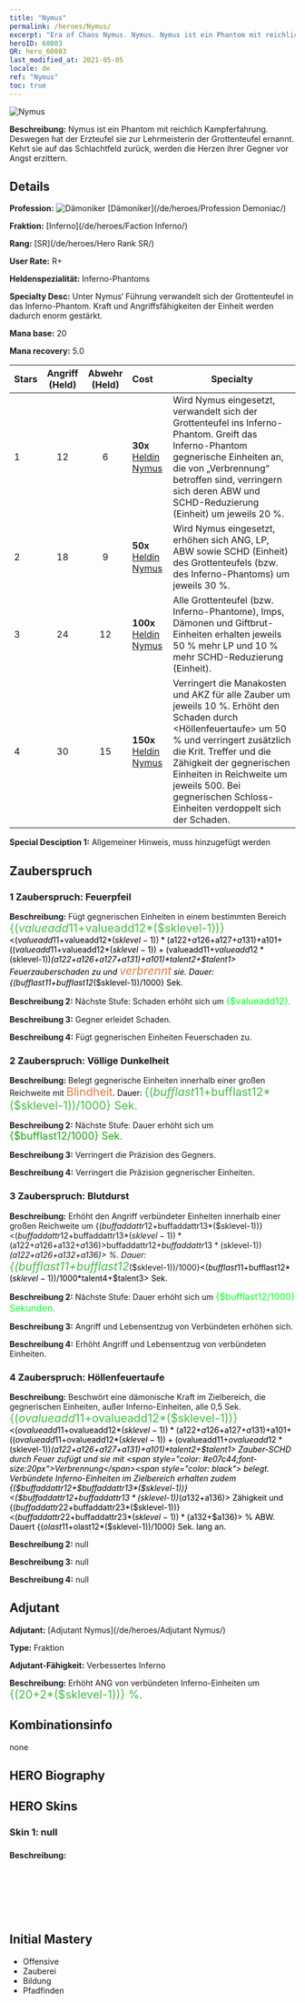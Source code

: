 ```yaml
---
title: "Nymus"
permalink: /heroes/Nymus/
excerpt: "Era of Chaos Nymus. Nymus. Nymus ist ein Phantom mit reichlich Kampferfahrung. Deswegen hat der Erzteufel sie zur Lehrmeisterin der Grottenteufel ernannt. Kehrt sie auf das Schlachtfeld zurück, werden die Herzen ihrer Gegner vor Angst erzittern."
heroID: 60803
QR: hero_60803
last_modified_at: 2021-05-05
locale: de
ref: "Nymus"
toc: true
---
```

  ![Nymus](/images/h/h_Nymus.jpg)

 **Beschreibung:** Nymus ist ein Phantom mit reichlich Kampferfahrung. Deswegen hat der Erzteufel sie zur Lehrmeisterin der Grottenteufel ernannt. Kehrt sie auf das Schlachtfeld zurück, werden die Herzen ihrer Gegner vor Angst erzittern.
## Details
 **Profession:** ![Dämoniker](/images/h/h_prof_9.png)  [Dämoniker](/de/heroes/Profession Demoniac/)

 **Fraktion:** [Inferno](/de/heroes/Faction Inferno/)

 **Rang:** [SR](/de/heroes/Hero Rank SR/)

 **User Rate:** R+

 **Heldenspezialität:** Inferno-Phantoms

 **Specialty Desc:** Unter Nymus‘ Führung verwandelt sich der Grottenteufel in das Inferno-Phantom. Kraft und Angriffsfähigkeiten der Einheit werden dadurch enorm gestärkt.

 **Mana base:** 20

 **Mana recovery:** 5.0


  | Stars | Angriff (Held) | Abwehr (Held) | Cost |     Specialty     |
  |---------|:---------------:|:---------------:|:--|--------------------|
  |    1    | 12 | 6 | **30x** [Heldin Nymus](/ItemsDE/her_2131/) | Wird Nymus eingesetzt, verwandelt sich der Grottenteufel ins Inferno-Phantom. Greift das Inferno-Phantom gegnerische Einheiten an, die von „Verbrennung“ betroffen sind, verringern sich deren ABW und SCHD-Reduzierung (Einheit) um jeweils 20 %. |
  |    2    | 18 | 9 | **50x** [Heldin Nymus](/ItemsDE/her_2131/) | Wird Nymus eingesetzt, erhöhen sich ANG, LP, ABW sowie SCHD (Einheit) des Grottenteufels (bzw. des Inferno-Phantoms) um jeweils 30 %. |
  |    3    | 24 | 12 | **100x** [Heldin Nymus](/ItemsDE/her_2131/) | Alle Grottenteufel (bzw. Inferno-Phantome), Imps, Dämonen und Giftbrut-Einheiten erhalten jeweils 50 % mehr LP und 10 % mehr SCHD-Reduzierung (Einheit). |
  |    4    | 30 | 15 | **150x** [Heldin Nymus](/ItemsDE/her_2131/) | Verringert die Manakosten und AKZ für alle Zauber um jeweils 10 %. Erhöht den Schaden durch <Höllenfeuertaufe> um 50 % und verringert zusätzlich die Krit. Treffer und die Zähigkeit der gegnerischen Einheiten in Reichweite um jeweils 500. Bei gegnerischen Schloss-Einheiten verdoppelt sich der Schaden. |

 **Special Desciption 1:** Allgemeiner Hinweis, muss hinzugefügt werden

## Zauberspruch
### 1 Zauberspruch: Feuerpfeil
 **Beschreibung:** Fügt gegnerischen Einheiten in einem bestimmten Bereich <span style="color: #48b946;font-size:20px">{($valueadd11+$valueadd12*($sklevel-1))}</span><span style="color: black"><($valueadd11+$valueadd12*($sklevel-1))*($a122+$a126+$a127+$a131)+$a101+(($valueadd11+$valueadd12*($sklevel-1))+($valueadd11+$valueadd12*($sklevel-1))*($a122+$a126+$a127+$a131)+$a101)*$talent2+$talent1> Feuerzauberschaden zu und <span style="color: #e07c44;font-size:20px">verbrennt</span><span style="color: black"> sie. Dauer: {($bufflast11+$bufflast12*($sklevel-1))/1000} Sek.

 **Beschreibung 2:** Nächste Stufe: Schaden erhöht sich um <span style="color: #00ff22;font-size:16px">{$valueadd12}.</span><span style="color: black">

 **Beschreibung 3:** Gegner erleidet Schaden.

 **Beschreibung 4:** Fügt gegnerischen Einheiten Feuerschaden zu.

### 2 Zauberspruch: Völlige Dunkelheit
 **Beschreibung:** Belegt gegnerische Einheiten innerhalb einer großen Reichweite mit <span style="color: #e07c44;font-size:20px">Blindheit</span><span style="color: black">. Dauer: <span style="color: #48b946;font-size:20px">{($bufflast11+$bufflast12*($sklevel-1))/1000} Sek.</span><span style="color: black">

 **Beschreibung 2:** Nächste Stufe: Dauer erhöht sich um <span style="color: #1ca216;font-size:18px">{$bufflast12/1000} Sek.</span><span style="color: black">

 **Beschreibung 3:** Verringert die Präzision des Gegners.

 **Beschreibung 4:** Verringert die Präzision gegnerischer Einheiten.

### 3 Zauberspruch: Blutdurst
 **Beschreibung:** Erhöht den Angriff verbündeter Einheiten innerhalb einer großen Reichweite um {($buffaddattr12+$buffaddattr13*($sklevel-1))}<($buffaddattr12+$buffaddattr13*($sklevel-1))*($a122+$a126+$a132+$a136)> % und den Lebensentzug um {($buffaddattr22+$buffaddattr23*($sklevel-1))}<($buffaddattr12+$buffaddattr13*($sklevel-1))*($a122+$a126+$a132+$a136)> %. Dauer: <span style="color: #48b946;font-size:20px">{($bufflast11+$bufflast12*($sklevel-1))/1000}</span><span style="color: black"><($bufflast11+$bufflast12*($sklevel-1))/1000*$talent4+$talent3> Sek.

 **Beschreibung 2:** Nächste Stufe: Dauer erhöht sich um <span style="color: #00ff22;font-size:16px">{$bufflast12/1000} Sekunden.</span><span style="color: black">

 **Beschreibung 3:** Angriff und Lebensentzug von Verbündeten erhöhen sich.

 **Beschreibung 4:** Erhöht Angriff und Lebensentzug von verbündeten Einheiten.

### 4 Zauberspruch: Höllenfeuertaufe
 **Beschreibung:** Beschwört eine dämonische Kraft im Zielbereich, die gegnerischen Einheiten, außer Inferno-Einheiten, alle 0,5 Sek. <span style="color: #48b946;font-size:20px">{($ovalueadd11+$ovalueadd12*($sklevel-1))}</span><span style="color: black"><($ovalueadd11+$ovalueadd12*($sklevel-1))*($a122+$a126+$a127+$a131)+$a101+(($ovalueadd11+$ovalueadd12*($sklevel-1))+($ovalueadd11+$ovalueadd12*($sklevel-1))*($a122+$a126+$a127+$a131)+$a101)*$talent2+$talent1> Zauber-SCHD durch Feuer zufügt und sie mit <span style="color: #e07c44;font-size:20px">Verbrennung</span><span style="color: black"> belegt. Verbündete Inferno-Einheiten im Zielbereich erhalten zudem {($buffaddattr12+$buffaddattr13*($sklevel-1))}<($buffaddattr12+$buffaddattr13*($sklevel-1))*($a132+$a136)> Zähigkeit und {($buffaddattr22+$buffaddattr23*($sklevel-1))}<($buffaddattr22+$buffaddattr23*($sklevel-1))*($a132+$a136)> % ABW. Dauert {($olast11+$olast12*($sklevel-1))/1000} Sek. lang an.

 **Beschreibung 2:** null

 **Beschreibung 3:** null

 **Beschreibung 4:** null


## Adjutant

 **Adjutant:**  [Adjutant Nymus](/de/heroes/Adjutant Nymus/) 

 **Type:**  Fraktion 

 **Adjutant-Fähigkeit:**  Verbessertes Inferno 

 **Beschreibung:** Erhöht ANG von verbündeten Inferno-Einheiten um <span style="color: #48b946;font-size:20px">{(20+2*($sklevel-1))} %</span><span style="color: black">.

## Kombinationsinfo

  none
## HERO Biography

## HERO Skins
### Skin 1: **null**

 **Beschreibung:** <span style="color: #ffffff;font-size:20px">Nymus ist ein Phantom mit reichlich Kampferfahrung. Deswegen hat der Erzteufel sie zur Lehrmeisterin der Grottenteufel ernannt. Kehrt sie auf das Schlachtfeld zurück, werden die Herzen ihrer Gegner vor Angst erzittern.</span>



## Initial Mastery
   - Offensive
   - Zauberei
   - Bildung
   - Pfadfinden
